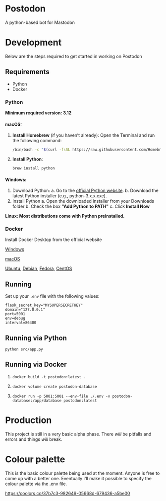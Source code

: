# Postodon
A python-based bot for Mastodon

# Development

Below are the steps required to get started in working on Postodon

## Requirements

- Python
- Docker

### Python 

**Minimum required version: 3.12**

#### macOS: 

1. **Install Homebrew** (if you haven’t already):
   Open the Terminal and run the following command:
   ```bash
   /bin/bash -c "$(curl -fsSL https://raw.githubusercontent.com/Homebrew/install/HEAD/install.sh)"
2. **Install Python**:
    ```bash
    brew install python
    ```

#### Windows:

1. Download Python:
    a. Go to the [official Python website](https://www.python.org/downloads/windows/).
    b. Download the latest Python installer (e.g., python-3.x.x.exe).
2. Install Python
    a. Open the downloaded installer from your Downloads folder
    b. Check the box **"Add Python to PATH"**
    c. Click **Install Now**


**Linux: Most distributions come with Python preinstalled.**


### Docker

Install Docker Desktop from the official website 

[Windows](https://docs.docker.com/desktop/install/windows-install/)

[macOS](https://docs.docker.com/desktop/install/mac-install/)

[Ubuntu](https://docs.docker.com/engine/install/ubuntu/), [Debian](https://docs.docker.com/engine/install/debian/), [Fedora](https://docs.docker.com/engine/install/fedora/), [CentOS](https://docs.docker.com/engine/install/centos/)

## Running
Set up your `.env` file with the following values:
```
flask_secret_key="MYSUPERSECRETKEY"
domain="127.0.0.1"
port=5001
env=debug
interval=86400
```

## Running via Python

`python src/app.py`

## Running via Docker

1. `docker build -t postodon:latest .`

2. `docker volume create postodon-database`

2. `docker run -p 5001:5001 --env-file ./.env -v postodon-database:/app/database postodon:latest`

# Production

This project is still in a very basic alpha phase. There *will* be pitfalls and errors and things *will* break. 

# Colour palette

This is the basic colour palette being used at the moment. Anyone is free to come up with a better one. Eventually I'll make it possible to specify the colour palette via the .env file.

https://coolors.co/37b7c3-982649-05668d-679436-a5be00

